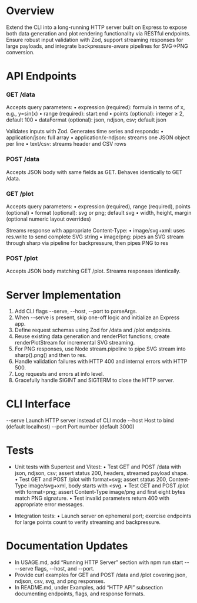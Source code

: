 # Overview

Extend the CLI into a long-running HTTP server built on Express to expose both data generation and plot rendering functionality via RESTful endpoints. Ensure robust input validation with Zod, support streaming responses for large payloads, and integrate backpressure-aware pipelines for SVG→PNG conversion.

# API Endpoints

### GET /data

Accepts query parameters:
  • expression (required): formula in terms of x, e.g., y=sin(x)
  • range (required): start:end
  • points (optional): integer ≥ 2, default 100
  • dataFormat (optional): json, ndjson, csv; default json

Validates inputs with Zod. Generates time series and responds:
  • application/json: full array
  • application/x-ndjson: streams one JSON object per line
  • text/csv: streams header and CSV rows

### POST /data

Accepts JSON body with same fields as GET. Behaves identically to GET /data.

### GET /plot

Accepts query parameters:
  • expression (required), range (required), points (optional)
  • format (optional): svg or png; default svg
  • width, height, margin (optional numeric layout overrides)

Streams response with appropriate Content-Type:
  • image/svg+xml: uses res.write to send complete SVG string
  • image/png: pipes an SVG stream through sharp via pipeline for backpressure, then pipes PNG to res

### POST /plot

Accepts JSON body matching GET /plot. Streams responses identically.

# Server Implementation

1. Add CLI flags --serve, --host, --port to parseArgs.
2. When --serve is present, skip one-off logic and initialize an Express app.
3. Define request schemas using Zod for /data and /plot endpoints.
4. Reuse existing data generation and renderPlot functions; create renderPlotStream for incremental SVG streaming.
5. For PNG responses, use Node stream.pipeline to pipe SVG stream into sharp().png() and then to res.
6. Handle validation failures with HTTP 400 and internal errors with HTTP 500.
7. Log requests and errors at info level.
8. Gracefully handle SIGINT and SIGTERM to close the HTTP server.

# CLI Interface

--serve       Launch HTTP server instead of CLI mode
--host        Host to bind (default localhost)
--port        Port number (default 3000)

# Tests

- Unit tests with Supertest and Vitest:
  • Test GET and POST /data with json, ndjson, csv; assert status 200, headers, streamed payload shape.
  • Test GET and POST /plot with format=svg; assert status 200, Content-Type image/svg+xml, body starts with <svg.
  • Test GET and POST /plot with format=png; assert Content-Type image/png and first eight bytes match PNG signature.
  • Test invalid parameters return 400 with appropriate error messages.

- Integration tests:
  • Launch server on ephemeral port; exercise endpoints for large points count to verify streaming and backpressure.

# Documentation Updates

- In USAGE.md, add “Running HTTP Server” section with npm run start -- --serve flags, --host, and --port.
- Provide curl examples for GET and POST /data and /plot covering json, ndjson, csv, svg, and png responses.
- In README.md, under Examples, add “HTTP API” subsection documenting endpoints, flags, and response formats.